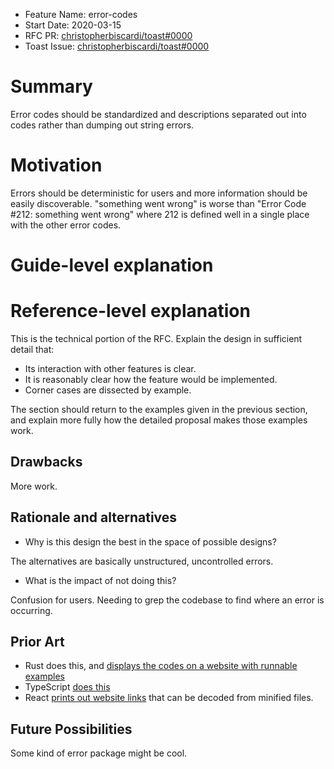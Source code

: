 - Feature Name: error-codes
- Start Date: 2020-03-15
- RFC PR:
  [christopherbiscardi/toast#0000](https://github.com/christopherbiscardi/toast/pull/0000)
- Toast Issue:
  [christopherbiscardi/toast#0000](https://github.com/christopherbiscardi/toast/issues/0000)

# Summary

Error codes should be standardized and descriptions separated out into codes
rather than dumping out string errors.

# Motivation

Errors should be deterministic for users and more information should be easily
discoverable. "something went wrong" is worse than "Error Code #212: something
went wrong" where 212 is defined well in a single place with the other error
codes.

# Guide-level explanation

# Reference-level explanation

This is the technical portion of the RFC. Explain the design in sufficient
detail that:

- Its interaction with other features is clear.
- It is reasonably clear how the feature would be implemented.
- Corner cases are dissected by example.

The section should return to the examples given in the previous section, and
explain more fully how the detailed proposal makes those examples work.

## Drawbacks

More work.

## Rationale and alternatives

- Why is this design the best in the space of possible designs?

The alternatives are basically unstructured, uncontrolled errors.

- What is the impact of not doing this?

Confusion for users. Needing to grep the codebase to find where an error is
occurring.

## Prior Art

- Rust does this, and
  [displays the codes on a website with runnable examples](https://doc.rust-lang.org/error-index.html)
- TypeScript
  [does this](https://github.com/microsoft/TypeScript/blob/b8baf4804370a4405f7f123db5bbb4530297982b/src/compiler/diagnosticMessages.json)
- React [prints out website links](https://reactjs.org/docs/error-decoder.html/)
  that can be decoded from minified files.

## Future Possibilities

Some kind of error package might be cool.
